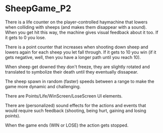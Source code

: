 # SheepGame_P2
 
There is a life counter on the player-controlled haymachine that lowers when colliding with sheeps (and makes them disappear with a sound).
When you get hit this way, the machine gives visual feedback about it too.
If it gets to 0 you lose.

There is a point counter that increases when shooting down sheep and lowers again for each sheep you let fall through.
If it gets to 10 you win (if it gets negative, well, then you have a longer path until you reach 10).

When sheep get downed they don't freeze, they are slightly rotated and translated to symbolize their death until they eventually dissapear.

The sheep spawn in random (faster) speeds between a range to make the game more dynamic and challenging.

There are Points/Life/WinScreen/LoseScreen UI elements.

There are (personalized) sound effects for the actions and events that would require such feedback (shooting, being hurt, gaining and losing points).

When the game ends (WIN or LOSE) the action gets stopped.